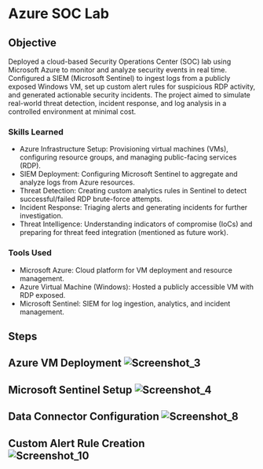 # Azure SOC Lab

## Objective

Deployed a cloud-based Security Operations Center (SOC) lab using Microsoft Azure to monitor and analyze security events in real time. Configured a SIEM (Microsoft Sentinel) to ingest logs from a publicly exposed Windows VM, set up custom alert rules for suspicious RDP activity, and generated actionable security incidents. The project aimed to simulate real-world threat detection, incident response, and log analysis in a controlled environment at minimal cost.

### Skills Learned

- Azure Infrastructure Setup: Provisioning virtual machines (VMs), configuring resource groups, and managing public-facing services (RDP).
- SIEM Deployment: Configuring Microsoft Sentinel to aggregate and analyze logs from Azure resources.
- Threat Detection: Creating custom analytics rules in Sentinel to detect successful/failed RDP brute-force attempts.
- Incident Response: Triaging alerts and generating incidents for further investigation.
- Threat Intelligence: Understanding indicators of compromise (IoCs) and preparing for threat feed integration (mentioned as future work).

### Tools Used

- Microsoft Azure: Cloud platform for VM deployment and resource management.
- Azure Virtual Machine (Windows): Hosted a publicly accessible VM with RDP exposed.
- Microsoft Sentinel: SIEM for log ingestion, analytics, and incident management.

## Steps

**Azure VM Deployment**
![Screenshot_3](https://github.com/user-attachments/assets/8d40dfe9-2025-451f-a68e-475e94c4044c)
------------------------------------------
**Microsoft Sentinel Setup**
![Screenshot_4](https://github.com/user-attachments/assets/785401f6-ceed-4e97-916a-96a4880edd64)
------------------------------------------
**Data Connector Configuration**
![Screenshot_8](https://github.com/user-attachments/assets/83bc906c-89d7-4404-9a22-44e5ebcb5a8c)
------------------------------------------
**Custom Alert Rule Creation**<br>
![Screenshot_10](https://github.com/user-attachments/assets/967e2d9c-098c-42af-bfba-36bfbb5df311)
------------------------------------------
